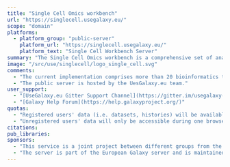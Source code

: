```yaml
---
title: "Single Cell Omics workbench"
url: "https://singlecell.usegalaxy.eu/"
scope: "domain"
platforms:
  - platform_group: "public-server"
    platform_url: "https://singlecell.usegalaxy.eu/"
    platform_text: "Single Cell Workbench Server"
summary: "The Single Cell Omics workbench is a comprehensive set of analysis tools and consolidated workflows"
image: "/src/use/singlecell/logo_single_cell.svg"
comments:
  - "The current implementation comprises more than 20 bioinformatics tools dedicated to different research areas of single cell biology."
  - "The public server is hosted by the UesGalaxy.eu team."
user_support:
  - "[UseGalaxy.eu Gitter Support Channel](https://gitter.im/usegalaxy-eu/Lobby)"
  - "[Galaxy Help Forum](https://help.galaxyproject.org/)"
quotas:
  - "Registered users' data (i.e. datasets, histories) will be available as long as they are not deleted by the user. Once marked as deleted the datasets will be permanently removed within 14 days. If the user *purges* the dataset in the Galaxy, it will be removed immediately, permanently. An extended quota can be [requested](https://docs.google.com/forms/d/e/1FAIpQLSf9w2MOS6KOlu9XdhRSDqWnCDkzoVBqHJ3zH_My4p8D8ZgkIQ/viewform) for a limited time period in special cases."
  - "Unregistered users' data will only be accessible during one browser session, using a cookie to identify your data. This cookie is not used for any other purposes (e.g. tracking or analytics.) If UseGalaxy.eu service is not accessed for 90 days, those datasets will be permanently deleted."
citations:
pub_libraries:
sponsors:
  - "This service is a joint project between different groups from the [Earlham Institute](http://www.earlham.ac.uk/), the [EMBL-EBI](https://www.ebi.ac.uk/), [EMBL](https://gbcs.embl.de/), the [Sorbonne University](http://artbio.fr/), [Peter MacCallum Cancer Centre](https://www.petermac.org/) and the [University of Freiburg](https://galaxyproject.eu/freiburg/)."
  - "The server is part of the European Galaxy server and is maintained by the [RNA Bioinformatics Center (RBC)](https://www.denbi.de/network/rna-bioinformatics-center-rbc) as part of [de.NBI](https://www.denbi.de/) and [ELIXIR](http://elixir-europe.org/)."
---
```

